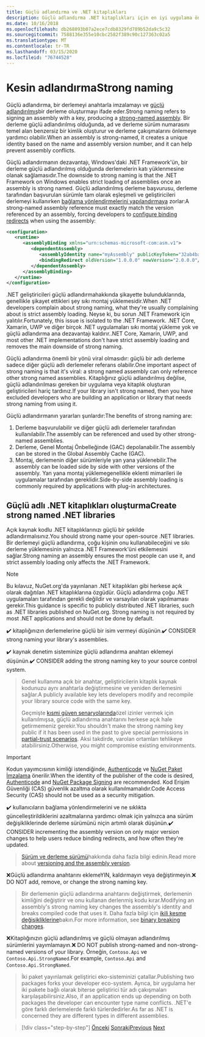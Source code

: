 ```yaml
---
title: Güçlü adlandırma ve .NET kitaplıkları
description: Güçlü adlandırma .NET kitaplıkları için en iyi uygulama önerileri.
ms.date: 10/16/2018
ms.openlocfilehash: db268093b07a2ece7cdb8329fd789b52da9c5c32
ms.sourcegitcommit: 7588136e355e10cbc2582f389c90c127363c02a5
ms.translationtype: MT
ms.contentlocale: tr-TR
ms.lasthandoff: 03/15/2020
ms.locfileid: "76744528"
---
```

# <a name="strong-naming"></a><span data-ttu-id="8a75d-103">Kesin adlandırma</span><span class="sxs-lookup"><span data-stu-id="8a75d-103">Strong naming</span></span>

<span data-ttu-id="8a75d-104">Güçlü adlandırma, bir derlemeyi anahtarla imzalamayı ve [güçlü adlandırılmış](../assembly/strong-named.md)bir derleme oluşturmayı ifade eder.</span><span class="sxs-lookup"><span data-stu-id="8a75d-104">Strong naming refers to signing an assembly with a key, producing a [strong-named assembly](../assembly/strong-named.md).</span></span> <span data-ttu-id="8a75d-105">Bir derleme güçlü adlandırılmış olduğunda, ad ve derleme sürüm numarasını temel alan benzersiz bir kimlik oluşturur ve derleme çakışmalarını önlemeye yardımcı olabilir.</span><span class="sxs-lookup"><span data-stu-id="8a75d-105">When an assembly is strong-named, it creates a unique identity based on the name and assembly version number, and it can help prevent assembly conflicts.</span></span>

<span data-ttu-id="8a75d-106">Güçlü adlandırmanın dezavantajı, Windows'daki .NET Framework'ün, bir derleme güçlü adlandırılmış olduğunda derlemelerin katı yüklenmesine olanak sağlamasıdır.</span><span class="sxs-lookup"><span data-stu-id="8a75d-106">The downside to strong naming is that the .NET Framework on Windows enables strict loading of assemblies once an assembly is strong named.</span></span> <span data-ttu-id="8a75d-107">Güçlü adlandırılmış derleme başvurusu, derleme tarafından başvurulan sürümle tam olarak eşleşmeli ve geliştiricileri derlemeyi kullanırken [bağlama yönlendirmelerini yapılandırmaya](../../framework/configure-apps/redirect-assembly-versions.md) zorlar:</span><span class="sxs-lookup"><span data-stu-id="8a75d-107">A strong-named assembly reference must exactly match the version referenced by an assembly, forcing developers to [configure binding redirects](../../framework/configure-apps/redirect-assembly-versions.md) when using the assembly:</span></span>

```xml
<configuration>
   <runtime>
      <assemblyBinding xmlns="urn:schemas-microsoft-com:asm.v1">
         <dependentAssembly>
            <assemblyIdentity name="myAssembly" publicKeyToken="32ab4ba45e0a69a1" culture="neutral" />
            <bindingRedirect oldVersion="1.0.0.0" newVersion="2.0.0.0"/>
         </dependentAssembly>
      </assemblyBinding>
   </runtime>
</configuration>
```

<span data-ttu-id="8a75d-108">.NET geliştiricileri güçlü adlandırmahakkında şikayette bulunduklarında, genellikle şikayet ettikleri şey sıkı montaj yüklemesidir.</span><span class="sxs-lookup"><span data-stu-id="8a75d-108">When .NET developers complain about strong naming, what they're usually complaining about is strict assembly loading.</span></span> <span data-ttu-id="8a75d-109">Neyse ki, bu sorun .NET Framework için yalıtılır.</span><span class="sxs-lookup"><span data-stu-id="8a75d-109">Fortunately, this issue is isolated to the .NET Framework.</span></span> <span data-ttu-id="8a75d-110">.NET Core, Xamarin, UWP ve diğer birçok .NET uygulamaları sıkı montaj yükleme yok ve güçlü adlandırma ana dezavantajı kaldırır.</span><span class="sxs-lookup"><span data-stu-id="8a75d-110">.NET Core, Xamarin, UWP, and most other .NET implementations don't have strict assembly loading and removes the main downside of strong naming.</span></span>

<span data-ttu-id="8a75d-111">Güçlü adlandırma önemli bir yönü viral olmasıdır: güçlü bir adlı derleme sadece diğer güçlü adlı derlemeler referans olabilir.</span><span class="sxs-lookup"><span data-stu-id="8a75d-111">One important aspect of strong naming is that it's viral: a strong named assembly can only reference other strong named assemblies.</span></span> <span data-ttu-id="8a75d-112">Kitaplığınız güçlü adlandırılmış değilse, güçlü adlandırılması gereken bir uygulama veya kitaplık oluşturan geliştiricileri hariç tardınız.</span><span class="sxs-lookup"><span data-stu-id="8a75d-112">If your library isn't strong named, then you have excluded developers who are building an application or library that needs strong naming from using it.</span></span>

<span data-ttu-id="8a75d-113">Güçlü adlandırmanın yararları şunlardır:</span><span class="sxs-lookup"><span data-stu-id="8a75d-113">The benefits of strong naming are:</span></span>

1. <span data-ttu-id="8a75d-114">Derleme başvurulabilir ve diğer güçlü adlı derlemeler tarafından kullanılabilir.</span><span class="sxs-lookup"><span data-stu-id="8a75d-114">The assembly can be referenced and used by other strong-named assemblies.</span></span>
2. <span data-ttu-id="8a75d-115">Derleme, Genel Montaj Önbelleğinde (GAC) depolanabilir.</span><span class="sxs-lookup"><span data-stu-id="8a75d-115">The assembly can be stored in the Global Assembly Cache (GAC).</span></span>
3. <span data-ttu-id="8a75d-116">Montaj, derlemenin diğer sürümleriyle yan yana yüklenebilir.</span><span class="sxs-lookup"><span data-stu-id="8a75d-116">The assembly can be loaded side by side with other versions of the assembly.</span></span> <span data-ttu-id="8a75d-117">Yan yana montaj yüklemegenellikle eklenti mimarileri ile uygulamalar tarafından gereklidir.</span><span class="sxs-lookup"><span data-stu-id="8a75d-117">Side-by-side assembly loading is commonly required by applications with plug-in architectures.</span></span>

## <a name="create-strong-named-net-libraries"></a><span data-ttu-id="8a75d-118">Güçlü adlı .NET kitaplıkları oluşturma</span><span class="sxs-lookup"><span data-stu-id="8a75d-118">Create strong named .NET libraries</span></span>

<span data-ttu-id="8a75d-119">Açık kaynak kodlu .NET kitaplıklarınızı güçlü bir şekilde adlandırmalısınız.</span><span class="sxs-lookup"><span data-stu-id="8a75d-119">You should strong name your open-source .NET libraries.</span></span> <span data-ttu-id="8a75d-120">Bir derlemeyi güçlü adlandırma, çoğu kişinin onu kullanabileceğini ve sıkı derleme yüklemesinin yalnızca .NET Framework'üni etkilemesini sağlar.</span><span class="sxs-lookup"><span data-stu-id="8a75d-120">Strong naming an assembly ensures the most people can use it, and strict assembly loading only affects the .NET Framework.</span></span>

> [!NOTE]
> <span data-ttu-id="8a75d-121">Bu kılavuz, NuGet.org'da yayınlanan .NET kitaplıkları gibi herkese açık olarak dağıtılan .NET kitaplıklarına özgüdür. Güçlü adlandırma çoğu .NET uygulamaları tarafından gerekli değildir ve varsayılan olarak yapılmaması gerekir.</span><span class="sxs-lookup"><span data-stu-id="8a75d-121">This guidance is specific to publicly distributed .NET libraries, such as .NET libraries published on NuGet.org. Strong naming is not required by most .NET applications and should not be done by default.</span></span>

<span data-ttu-id="8a75d-122">✔️ kitaplığınızın derlemelerine güçlü bir isim vermeyi düşünün.</span><span class="sxs-lookup"><span data-stu-id="8a75d-122">✔️ CONSIDER strong naming your library's assemblies.</span></span>

<span data-ttu-id="8a75d-123">✔️ kaynak denetim sisteminize güçlü adlandırma anahtarı eklemeyi düşünün.</span><span class="sxs-lookup"><span data-stu-id="8a75d-123">✔️ CONSIDER adding the strong naming key to your source control system.</span></span>

> <span data-ttu-id="8a75d-124">Genel kullanıma açık bir anahtar, geliştiricilerin kitaplık kaynak kodunuzu aynı anahtarla değiştirmesine ve yeniden derlemesini sağlar.</span><span class="sxs-lookup"><span data-stu-id="8a75d-124">A publicly available key lets developers modify and recompile your library source code with the same key.</span></span>
>
> <span data-ttu-id="8a75d-125">Geçmişte [kısmi güven senaryolarında](../../framework/misc/using-libraries-from-partially-trusted-code.md)özel izinler vermek için kullanılmışsa, güçlü adlandırma anahtarını herkese açık hale getirmemeniz gerekir.</span><span class="sxs-lookup"><span data-stu-id="8a75d-125">You shouldn't make the strong naming key public if it has been used in the past to give special permissions in [partial-trust scenarios](../../framework/misc/using-libraries-from-partially-trusted-code.md).</span></span> <span data-ttu-id="8a75d-126">Aksi takdirde, varolan ortamları tehlikeye atabilirsiniz.</span><span class="sxs-lookup"><span data-stu-id="8a75d-126">Otherwise, you might compromise existing environments.</span></span>

> [!IMPORTANT]
> <span data-ttu-id="8a75d-127">Kodun yayımcısının kimliği istendiğinde, [Authenticode](/windows-hardware/drivers/install/authenticode) ve [NuGet Paket İmzalama](/nuget/create-packages/sign-a-package) önerilir.</span><span class="sxs-lookup"><span data-stu-id="8a75d-127">When the identity of the publisher of the code is desired, [Authenticode](/windows-hardware/drivers/install/authenticode) and [NuGet Package Signing](/nuget/create-packages/sign-a-package) are recommended.</span></span> <span data-ttu-id="8a75d-128">Kod Erişim Güvenliği (CAS) güvenlik azaltma olarak kullanılmamalıdır.</span><span class="sxs-lookup"><span data-stu-id="8a75d-128">Code Access Security (CAS) should not be used as a security mitigation.</span></span>

<span data-ttu-id="8a75d-129">✔️ kullanıcıların bağlama yönlendirmelerini ve ne sıklıkta güncelleştirildiklerini azaltmalarına yardımcı olmak için yalnızca ana sürüm değişikliklerinde derleme sürümünü niçin artımlı olarak düşünün.</span><span class="sxs-lookup"><span data-stu-id="8a75d-129">✔️ CONSIDER incrementing the assembly version on only major version changes to help users reduce binding redirects, and how often they're updated.</span></span>

> <span data-ttu-id="8a75d-130">[Sürüm ve derleme sürümü](./versioning.md#assembly-version)hakkında daha fazla bilgi edinin.</span><span class="sxs-lookup"><span data-stu-id="8a75d-130">Read more about [versioning and the assembly version](./versioning.md#assembly-version).</span></span>

<span data-ttu-id="8a75d-131">❌Güçlü adlandırma anahtarını eklemeYIN, kaldırmayın veya değiştirmeyin.</span><span class="sxs-lookup"><span data-stu-id="8a75d-131">❌ DO NOT add, remove, or change the strong naming key.</span></span>

> <span data-ttu-id="8a75d-132">Bir derlemenin güçlü adlandırma anahtarını değiştirmek, derlemenin kimliğini değiştirir ve onu kullanan derlenmiş kodu kırar.</span><span class="sxs-lookup"><span data-stu-id="8a75d-132">Modifying an assembly's strong naming key changes the assembly's identity and breaks compiled code that uses it.</span></span> <span data-ttu-id="8a75d-133">Daha fazla bilgi için [ikili kesme değişikliklerine](./breaking-changes.md#binary-breaking-change)bakın.</span><span class="sxs-lookup"><span data-stu-id="8a75d-133">For more information, see [binary breaking changes](./breaking-changes.md#binary-breaking-change).</span></span>

<span data-ttu-id="8a75d-134">❌Kitaplığınızın güçlü adlandırılmış ve güçlü olmayan adlandırılmış sürümlerini yayımlamayın.</span><span class="sxs-lookup"><span data-stu-id="8a75d-134">❌ DO NOT publish strong-named and non-strong-named versions of your library.</span></span> <span data-ttu-id="8a75d-135">Örneğin, `Contoso.Api` ve `Contoso.Api.StrongNamed`.</span><span class="sxs-lookup"><span data-stu-id="8a75d-135">For example, `Contoso.Api` and `Contoso.Api.StrongNamed`.</span></span>

> <span data-ttu-id="8a75d-136">İki paket yayınlamak geliştirici eko-sisteminizi çatallar.</span><span class="sxs-lookup"><span data-stu-id="8a75d-136">Publishing two packages forks your developer eco-system.</span></span> <span data-ttu-id="8a75d-137">Ayrıca, bir uygulama her iki pakete bağlı olarak biterse geliştirici tür adı çakışmaları karşılaşabilirsiniz.</span><span class="sxs-lookup"><span data-stu-id="8a75d-137">Also, if an application ends up depending on both packages the developer can encounter type name conflicts.</span></span> <span data-ttu-id="8a75d-138">.NET'e göre farklı derlemelerde farklı türlerdedirler.</span><span class="sxs-lookup"><span data-stu-id="8a75d-138">As far as .NET is concerned they are different types in different assemblies.</span></span>

>[!div class="step-by-step"]
><span data-ttu-id="8a75d-139">[Önceki](cross-platform-targeting.md)
>[Sonraki](nuget.md)</span><span class="sxs-lookup"><span data-stu-id="8a75d-139">[Previous](cross-platform-targeting.md)
[Next](nuget.md)</span></span>

